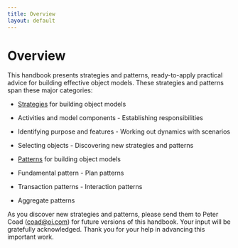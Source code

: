 ```yaml
---
title: Overview
layout: default
---
```




# Overview 


This handbook presents strategies and patterns, ready-to-apply practical advice for
building effective object models. These strategies and patterns span these major
categories:
*  [Strategies](./strategy.html) for building object models


* Activities and model components - Establishing responsibilities


* Identifying purpose and features - Working out dynamics with scenarios


* Selecting objects - Discovering new strategies and patterns


*  [Patterns](./pattern-(for-object-models).html) for building object models


* Fundamental pattern - Plan patterns


* Transaction patterns - Interaction patterns


* Aggregate patterns




As you discover new strategies and patterns, please send them to Peter Coad
(coad@oi.com) for future versions of this handbook. Your input will be gratefully
acknowledged. Thank you for your help in advancing this important work.

